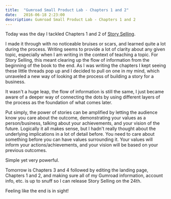 ```yaml
---
title:  "Gumroad Small Product Lab - Chapters 1 and 2"
date:   2016-06-18 2:23:00
description: Gumroad Small Product Lab - Chapters 1 and 2
---
```


Today was the day I tackled Chapters 1 and 2 of <a href="http://alexmarcy.com/storyselling.html">Story Selling</a>.

I made it through with no noticeable bruises or scars, and learned quite a lot during the process. Writing seems to provide a lot of clarity about any given topic, especially when I am writing in the context of teaching a topic. For Story Selling, this meant clearing up the flow of information from the beginning of the book to the end. As I was writing the chapters I kept seeing these little threads pop up and I decided to pull on one in my mind, which unraveled a new way of looking at the process of building a story for a business.

It wasn't a huge leap, the flow of information is still the same, I just became aware of a deeper way of connecting the dots by using different layers of the process as the foundation of what comes later.

Put simply, the power of stories can be amplified by letting the audience know you care about the outcome, demonstrating your values as a person/business, talking about your achievements, and your vision of the future. Logically it all makes sense, but I hadn't really thought about the underlying implications in a lot of detail before. You need to care about something before you can have values surrounding it. Your values will inform your actions/achievements, and your vision will be based on your previous outcomes.

Simple yet very powerful.

Tomorrow is Chapters 3 and 4 followed by editing the landing page, Chapters 1 and 2, and making sure all of my Gumroad information, account info, etc. is up to snuff so I can release Story Selling on the 24th.

Feeling like the end is in sight!